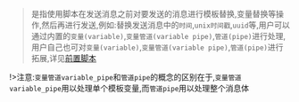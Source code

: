 > 是指使用脚本在发送消息之前对要发送的消息进行模板替换,变量替换等操作,然后再进行发送,例如:替换发送消息中的`时间`,`unix时间戳`,`uuid`等,用户可以通过内置的`变量(variable)`,`变量管道(variable pipe)`,`管道(pipe)`进行处理,用户自己也可对`变量(variable)`,`变量管道(variable pipe)`,`管道(pipe)`进行拓展,详见[前置脚本](zh-cn/pre-publish-script/default.md)

!>注意:`变量管道variable_pipe`和`管道pipe`的概念的区别在于,`变量管道variable_pipe`用以处理单个模板变量,而`管道pipe`用以处理整个消息体
